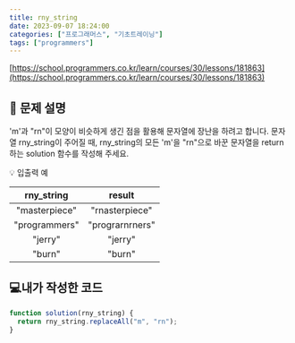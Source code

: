 ```yaml
---
title: rny_string
date: 2023-09-07 18:24:00
categories: ["프로그래머스", "기초트레이닝"]
tags: ["programmers"]
---
```


[https://school.programmers.co.kr/learn/courses/30/lessons/181863](https://school.programmers.co.kr/learn/courses/30/lessons/181863)

## 📔 문제 설명

'm'과 "rn"이 모양이 비슷하게 생긴 점을 활용해 문자열에 장난을 하려고 합니다. 문자열 rny_string이 주어질 때, rny_string의 모든 'm'을 "rn"으로 바꾼 문자열을 return 하는 solution 함수를 작성해 주세요.

💡 입출력 예

|  rny_string   |     result      |
| :-----------: | :-------------: |
| "masterpiece" | "rnasterpiece"  |
| "programmers" | "prograrnrners" |
|    "jerry"    |     "jerry"     |
|    "burn"     |     "burn"      |

## 💻내가 작성한 코드

```js
function solution(rny_string) {
  return rny_string.replaceAll("m", "rn");
}
```
